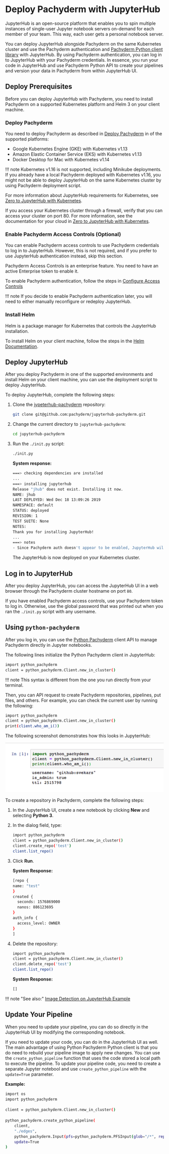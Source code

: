 # Deploy Pachyderm with JupyterHub

JupyterHub is an open-source platform that enables you
to spin multiple instances of single-user Jupyter notebook
servers on-demand for each member of your team.
This way, each user gets a personal notebook server.

You can deploy JupyterHub alongside Pachyderm
on the same Kubernetes cluster and use the Pachyderm authentication
and [Pachyderm Python client library](https://github.com/pachyderm/python-pachyderm)
with JupyterHub.
By using Pachyderm authentication, you can log in to JupyterHub with
your Pachyderm credentials. In essence, you run your code
in JupyterHub and use Pachyderm Python API to create your
pipelines and version your data in Pachyderm from within
JupyterHub UI.

## Deploy Prerequisites

Before you can deploy JupyterHub with Pachyderm, you need to
install Pachyderm on a supported Kubernetes platform and Helm 3
on your client machine.

### Deploy Pachyderm

You need to deploy Pachyderm as described in
[Deploy Pachyderm](https://docs.pachyderm.com/latest/deploy-manage/deploy/)
in of the supported platforms:

- Google Kubernetes Engine (GKE) with Kubernetes v1.13
- Amazon Elastic Container Service (EKS) with Kubernetes v1.13
- Docker Desktop for Mac with Kubernetes v1.14

!!! note
    Kubernetes v1.16 is not supported, including Minikube deployments.
    If you already have a local Pachyderm deployed with Kubernetes v1.16,
    you might not be able to deploy JupyterHub on the same Kubernetes
    cluster by using Pachyderm deployment script.

For more information about JupyterHub requirements for Kubernetes,
see [Zero to JupyterHub with Kubernetes](https://zero-to-jupyterhub.readthedocs.io/en/latest/).

If you access your Kubernetes cluster through a firewall, verify that
you can access your cluster on port 80. For more information, see
the documentation for your cloud in
[Zero to JupyterHub with Kubernetes](https://zero-to-jupyterhub.readthedocs.io/en/latest/create-k8s-cluster.html).

### Enable Pachyderm Access Controls (Optional)

You can enable Pachyderm access controls to use Pachyderm credentials
to log in to JupyterHub. However, this
is not required, and if you prefer to use JupyterHub authentication
instead, skip this section.

Pachyderm Access Controls is an enterprise feature. You need to have
an active Enterprise token to enable it.

To enable Pachyderm authentication, follow the steps in
[Configure Access Controls](https://docs.pachyderm.com/latest/enterprise/auth/auth/)

!!! note
    If you decide to enable Pachyderm authentication later, you
    will need to either manually reconfigure or redeploy JupyterHub.

### Install Helm

Helm is a package manager for Kubernetes that controls the JupyterHub
installation.

To install Helm on your client machine, follow the steps in the
[Helm Documentation](https://helm.sh/docs/intro/install/).

## Deploy JupyterHub

After you deploy Pachyderm in one of the supported environments and
install Helm on your client machine, you can use the deployment script
to deploy JupyterHub.

To deploy JupyterHub, complete the following steps:

1. Clone the [jypeterhub-pachyderm](https://github.com/pachyderm/jupyterhub-pachyderm)
repository:

   ```bash
   git clone git@github.com:pachyderm/jupyterhub-pachyderm.git
   ```

1. Change the current directory to `jupyterhub-pachyderm`:

   ```bash
   cd jupyterhub-pachyderm
   ```

1. Run the `./init.py` script:

   ```bash
   ./init.py
   ```

   **System response:**

   ```bash
   ===> checking dependencies are installed
   ...
   ===> installing jupyterhub
   Release "jhub" does not exist. Installing it now.
   NAME: jhub
   LAST DEPLOYED: Wed Dec 18 13:09:26 2019
   NAMESPACE: default
   STATUS: deployed
   REVISION: 1
   TEST SUITE: None
   NOTES:
   Thank you for installing JupyterHub!
   ...
   ===> notes
   - Since Pachyderm auth doesn't appear to be enabled, JupyterHub will expect the following global password for users: XXXXXXXXXXXXXXXXXXXXX
   ```

   The JupyterHub is now deployed on your Kubernetes cluster.

## Log in to JupyterHub

After you deploy JupyterHub, you can access the JupyterHub UI
in a web browser through the Pachyderm cluster hostname on port
`80`.

If you have enabled Pachyderm access controls, use your Pachyderm
token to log in. Otherwise, use the global password
that was printed out when you ran the `./init.py` script with any
username.

## Using `python-pachyderm`

After you log in, you can use the [Python Pachyderm](https://pachyderm.github.io/python-pachyderm/python_pachyderm.m.html#header-functions)
client API to manage Pachyderm directly in Jupyter notebooks.

The following lines initialize the Python Pachyderm client in JupyterHub:

```bash
import python_pachyderm
client = python_pachyderm.Client.new_in_cluster()
```

!!! note
    This syntax is different from the one you run directly
    from your terminal.

Then, you can API request to create Pachyderm repositories, pipelines,
put files, and others. For example, you can check the current user by
running the following:

```bash
import python_pachyderm
client = python_pachyderm.Client.new_in_cluster()
print(client.who_am_i())
```

The following screenshot demonstrates how this looks in JupyterHub:

![JupyterHub whoami](../../assets/images/s_jupyterhub_whoami.png)

To create a repository in Pachyderm, complete the following
steps:

1. In the JupyterHub UI, create a new notebook by clicking **New**
and selecting **Python 3**.
1. In the dialog field, type:

   ```bash
   import python_pachyderm
   client = python_pachyderm.Client.new_in_cluster()
   client.create_repo('test')
   client.list_repo()
   ```

1. Click **Run**.

   **System Response:**

   ```bash
   [repo {
   name: "test"
   }
   created {
     seconds: 1576869000
     nanos: 886123695
   }
   auth_info {
     access_level: OWNER
   }
   ]
   ```

1. Delete the repository:

   ```bash
   import python_pachyderm
   client = python_pachyderm.Client.new_in_cluster()
   client.delete_repo('test')
   client.list_repo()
   ```

   **System Response:**

   ```bash
   []
   ```

!!! note "See also:"
    [Image Detection on JupyterHub Example](https://github.com/pachyderm/jupyterhub-pachyderm/blob/master/doc/opencv.md)

## Update Your Pipeline

When you need to update your pipeline,
you can do so directly in the JupyterHub UI by
modifying the corresponding notebook.

If you need to update your code, you can do in the
JupyterHub UI as well. The main advantage of
using Python Pachyderm Python client is that you
do need to rebuild your pipeline image to apply
new changes. You can use the `create_python_pipeline`
function that uses the code stored a local path to
execute the pipeline. To update your pipeline code,
you need to create a separate Jupyter notebool and
use `create_python_pipeline` with the `update=True`
parameter.

**Example:**

```bash
import os
import python_pachyderm

client = python_pachyderm.Client.new_in_cluster()

python_pachyderm.create_python_pipeline(
    client,
    "./edges",
    python_pachyderm.Input(pfs=python_pachyderm.PFSInput(glob="/*", repo="images")),
    update=True
)
```

